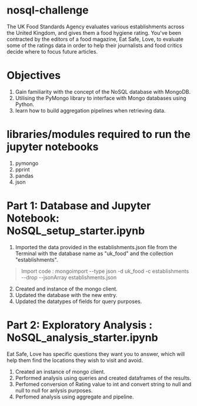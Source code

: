 # nosql-challenge
The UK Food Standards Agency evaluates various establishments across the United Kingdom, and gives them a food hygiene rating. You've been contracted by the editors of a food magazine, Eat Safe, Love, to evaluate some of the ratings data in order to help their journalists and food critics decide where to focus future articles.
# Objectives
1. Gain familiarity with the concept of the NoSQL database with MongoDB.
2. Utilising the PyMongo library to interface with Mongo databases using Python.
3. learn how to build aggregation pipelines when retrieving data.
# libraries/modules required to run the jupyter notebooks
1. pymongo
2. pprint
3. pandas
4. json
# Part 1: Database and Jupyter Notebook: NoSQL_setup_starter.ipynb
1. Imported the data provided in the establishments.json file from the Terminal with the database name as "uk_food" and the collection "establishments". 
>  Import code : mongoimport --type json -d uk_food -c establishments --drop --jsonArray establishments.json
2. Created and instance of the mongo client.
3. Updated the database with the new entry.
4. Updated the datatypes of fields for query purposes.
# Part 2: Exploratory Analysis : NoSQL_analysis_starter.ipynb
Eat Safe, Love has specific questions they want you to answer, which will help them find the locations they wish to visit and avoid.
1. Created an instance of mongo client.
2. Performed analysis using queries and created dataframes of the results.
3. Perfomed conversion of Rating value to int and convert string to null and null to null for anlysis purposes.
4. Perfomed analysis using aggregate and pipeline.

